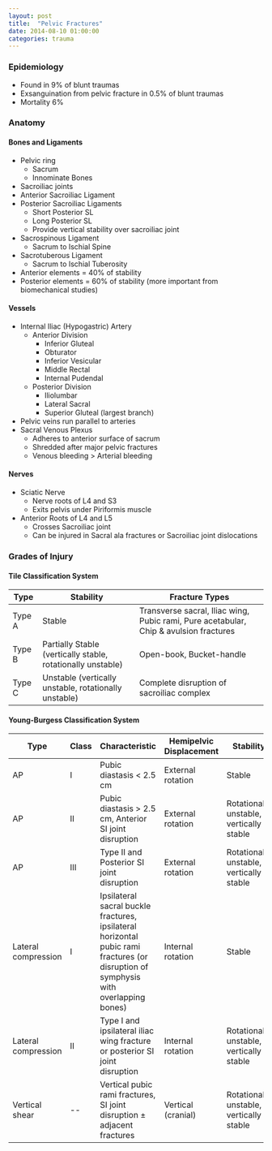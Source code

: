 ```yaml
---
layout: post
title:  "Pelvic Fractures"
date: 2014-08-10 01:00:00
categories: trauma
---
```


### Epidemiology

* Found in 9% of blunt traumas
* Exsanguination from pelvic fracture in 0.5% of blunt traumas
* Mortality 6%

### Anatomy

#### Bones and Ligaments
* Pelvic ring
  * Sacrum
  * Innominate Bones
* Sacroiliac joints
* Anterior Sacroiliac Ligament
* Posterior Sacroiliac Ligaments
  * Short Posterior SL
  * Long Posterior SL
  * Provide vertical stability over sacroiliac joint
* Sacrospinous Ligament
  * Sacrum to Ischial Spine
* Sacrotuberous Ligament
  * Sacrum to Ischial Tuberosity
* Anterior elements = 40% of stability
* Posterior elements = 60% of stability (more important from biomechanical studies)

#### Vessels
* Internal Iliac (Hypogastric) Artery
  * Anterior Division
    * Inferior Gluteal
    * Obturator
    * Inferior Vesicular
    * Middle Rectal
    * Internal Pudendal
  * Posterior Division
    * Iliolumbar
    * Lateral Sacral
    * Superior Gluteal (largest branch)
* Pelvic veins run parallel to arteries
* Sacral Venous Plexus
  * Adheres to anterior surface of sacrum
  * Shredded after major pelvic fractures
  * Venous bleeding > Arterial bleeding

#### Nerves
* Sciatic Nerve
  * Nerve roots of L4 and S3
  * Exits pelvis under Piriformis muscle
* Anterior Roots of L4 and L5
  * Crosses Sacroiliac joint
  * Can be injured in Sacral ala fractures or Sacroiliac joint dislocations
  
### Grades of Injury

#### Tile Classification System

| Type | Stability | Fracture Types |
|------|-----------|----------------|
| Type A | Stable | Transverse sacral, Iliac wing, Pubic rami, Pure acetabular, Chip & avulsion fractures |
| Type B | Partially Stable (vertically stable, rotationally unstable) | Open-book, Bucket-handle |
| Type C | Unstable (vertically unstable, rotationally unstable) | Complete disruption of sacroiliac complex |

#### Young-Burgess Classification System

| Type | Class | Characteristic | Hemipelvic Displacement | Stability |
|------|-------|----------------|-------------------------|-----------|
| AP | I | Pubic diastasis < 2.5 cm | External rotation | Stable |
| AP | II | Pubic diastasis > 2.5 cm, Anterior SI joint disruption | External rotation | Rotationally unstable, vertically stable |
| AP | III | Type II and Posterior SI joint disruption | External rotation | Rotationally unstable, vertically stable |
| Lateral compression | I | Ipsilateral sacral buckle fractures, ipsilateral horizontal pubic rami fractures (or disruption of symphysis with overlapping bones) | Internal rotation | Stable |
| Lateral compression | II | Type I and ipsilateral iliac wing fracture or posterior SI joint disruption | Internal rotation | Rotationally unstable, vertically stable |
| Vertical shear | -- | Vertical pubic rami fractures, SI joint disruption &plusmn; adjacent fractures | Vertical (cranial) | Rotationally unstable, vertically stable |

